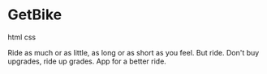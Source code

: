 # GetBike

html css

Ride as much or as little, as long or as short as you feel. But ride.
Don't buy upgrades, ride up grades.
App for a better ride.